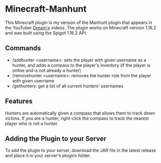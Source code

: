 # Minecraft-Manhunt

This Minecraft plugin is my version of the Manhunt plugin that appears in the YouTuber 
[Dream's](https://www.youtube.com/user/DreamTraps) videos. The plugin works on Minecraft 
version 1.16.2 and was built using the Spigot 1.16.2 API.

## Commands
- /addhunter \<username\>: sets the player with given username as a hunter, and adds a compass 
to the player's inventory (if the player is online and is not already a hunter)
- /removehunter \<username\>: removes the hunter role from the player with given username
- /gethunters: get a list of all current hunters' usernames

## Features

Hunters are automatically given a compass that allows them to track down victims. If you are a hunter,
right-click the compass to track the nearest player who is not a hunter.

## Adding the Plugin to your Server

To add the plugin to your server, download the JAR file in the latest release and place it in your
server's plugins folder.
